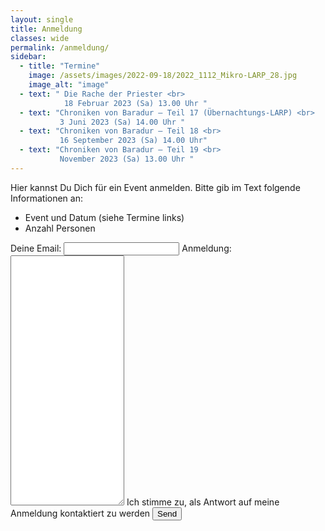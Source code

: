 ```yaml
---
layout: single
title: Anmeldung
classes: wide
permalink: /anmeldung/
sidebar:
  - title: "Termine"
    image: /assets/images/2022-09-18/2022_1112_Mikro-LARP_28.jpg
    image_alt: "image"
  - text: " Die Rache der Priester <br> 
  			18 Februar 2023 (Sa) 13.00 Uhr "
  - text: "Chroniken von Baradur – Teil 17 (Übernachtungs-LARP) <br>
 		   3 Juni 2023 (Sa) 14.00 Uhr "
  - text: "Chroniken von Baradur – Teil 18 <br>
    	   16 September 2023 (Sa) 14.00 Uhr"
  - text: "Chroniken von Baradur – Teil 19 <br>
    	   November 2023 (Sa) 13.00 Uhr "
---
```


Hier kannst Du Dich für ein Event anmelden. Bitte gib im Text folgende Informationen an:

- Event und Datum (siehe Termine links)
- Anzahl Personen

<!-- Anmeldungsformular-->
<form
  action="https://formspree.io/f/mjvdkwkb"
  method="POST"
>
  <label>
    Deine Email:
    <input type="email" name="email">
  </label>
  <label>
    Anmeldung:
    <textarea name="message" style="height:400px"></textarea>
  </label>
  <label>
    Ich stimme zu, als Antwort auf meine Anmeldung kontaktiert zu werden
  </label>
  <!-- your other form fields go here -->
  <button type="submit">Send</button>
</form>






